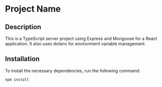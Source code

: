 # Project Name

## Description

This is a TypeScript server project using Express and Mongoose for a React application. It also uses dotenv for environment variable management.

## Installation

To install the necessary dependencies, run the following command:

```bash
npm install